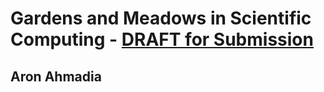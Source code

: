 # Gardens and Meadows in Scientific Computing - [DRAFT for Submission](http://wssspe.researchcomputing.org.uk/)

## Aron Ahmadia